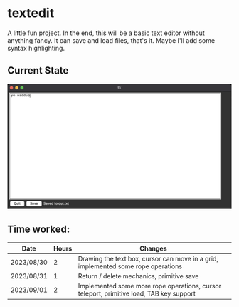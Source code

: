 # textedit

A little fun project. In the end, this will be a basic text editor without anything fancy. It can save and load files, that's it. Maybe I'll add some syntax highlighting.

## Current State
![](imgs/showcase.png)

## Time worked:

| Date | Hours | Changes  |
| ------ | ------ | --- |
| 2023/08/30 | 2 | Drawing the text box, cursor can move in a grid, implemented some rope operations
| 2023/08/31 | 1 | Return / delete mechanics, primitive save
| 2023/09/01 | 2 | Implemented some more rope operations, cursor teleport, primitive load, TAB key support